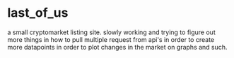 # last_of_us
a small cryptomarket listing site. slowly working and trying to figure out more things in how to pull multiple request from api's in order to create more datapoints in order to plot changes in the market on graphs and such.

